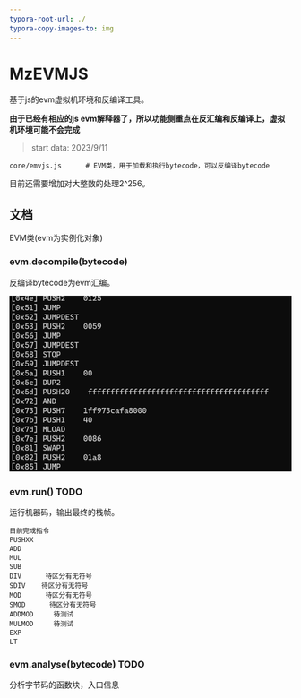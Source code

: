 ```yaml
---
typora-root-url: ./
typora-copy-images-to: img
---
```


# MzEVMJS

基于js的evm虚拟机环境和反编译工具。

**由于已经有相应的js evm解释器了，所以功能侧重点在反汇编和反编译上，虚拟机环境可能不会完成**

> start data: 2023/9/11



```
core/emvjs.js      # EVM类，用于加载和执行bytecode，可以反编译bytecode
```

目前还需要增加对大整数的处理2^256。





## 文档

EVM类(evm为实例化对象)

### evm.decompile(bytecode)

反编译bytecode为evm汇编。

![image-20230911173139105](/img/image-20230911173139105.png)

### evm.run()    TODO

运行机器码，输出最终的栈帧。

```
目前完成指令
PUSHXX
ADD
MUL
SUB
DIV      待区分有无符号
SDIV    待区分有无符号
MOD      待区分有无符号
SMOD      待区分有无符号
ADDMOD     待测试
MULMOD     待测试
EXP
LT
```



### evm.analyse(bytecode) TODO

分析字节码的函数块，入口信息